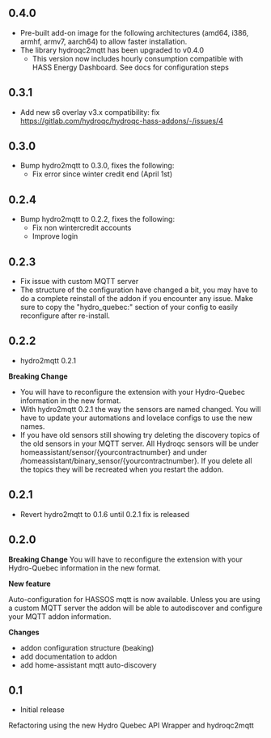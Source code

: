 <!-- https://developers.home-assistant.io/docs/add-ons/presentation#keeping-a-changelog -->

## 0.4.0

- Pre-built add-on image for the following architectures (amd64, i386, armhf, armv7, aarch64) to allow faster installation.
- The library hydroqc2mqtt has been upgraded to v0.4.0
    - This version now includes hourly consumption compatible with HASS Energy Dashboard. See docs for configuration steps


## 0.3.1

- Add new s6 overlay v3.x compatibility: fix https://gitlab.com/hydroqc/hydroqc-hass-addons/-/issues/4

## 0.3.0

- Bump hydro2mqtt to 0.3.0, fixes the following:
    - Fix error since winter credit end (April 1st)

## 0.2.4

- Bump hydro2mqtt to 0.2.2, fixes the following:
    - Fix non wintercredit accounts
    - Improve login

## 0.2.3

- Fix issue with custom MQTT server
- The structure of the configuration have changed a bit, you may have to do a complete reinstall of the addon if you encounter any issue. Make sure to copy the "hydro_quebec:" section of your config to easily reconfigure after re-install.

## 0.2.2

- hydro2mqtt 0.2.1

**Breaking Change**
- You will have to reconfigure the extension with your Hydro-Quebec information in the new format.
- With hydro2mqtt 0.2.1 the way the sensors are named changed. You will have to update your automations and lovelace configs to use the new names.
- If you have old sensors still showing try deleting the discovery topics of the old sensors in your MQTT server. All Hydroqc sensors will be under homeassistant/sensor/{yourcontractnumber} and under /homeassistant/binary_sensor/{yourcontractnumber}. If you delete all the topics they will be recreated when you restart the addon.

## 0.2.1

- Revert hydro2mqtt to 0.1.6 until 0.2.1 fix is released

## 0.2.0

**Breaking Change**
You will have to reconfigure the extension with your Hydro-Quebec information in the new format.

**New feature**

Auto-configuration for HASSOS mqtt is now available. Unless you are using a custom MQTT server the addon will be able to autodiscover and configure your MQTT addon information.

**Changes**
- addon configuration structure (beaking)
- add documentation to addon
- add home-assistant mqtt auto-discovery

## 0.1

- Initial release

Refactoring using the new Hydro Quebec API Wrapper and hydroqc2mqtt
